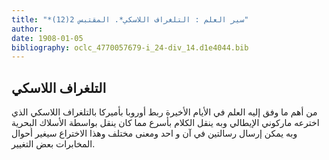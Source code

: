 ```yaml
---
title: "*سير العلم : التلغراف اللاسكي*. المقتبس 2(12)"
author: 
date: 1908-01-05
bibliography: oclc_4770057679-i_24-div_14.d1e4044.bib
---
```




##  التلغراف اللاسكي 


 من أهم ما وفق إليه العلم في الأيام الأخيرة ربط أوروبا بأميركا بالتلغراف اللاسكي الذي اخترعه ماركوني الإيطالي وبه ينقل الكلام بأسرع مما كان ينقل بواسطة الأسلاك البحرية وبه يمكن إرسال رسالتين في آن و  احد  ومعنى مختلف وهذا الاختراع سيغير أحوال المخابرات بعض التغيير. 
